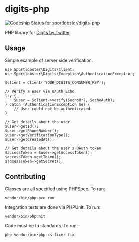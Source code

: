 digits-php
==========

[ ![Codeship Status for sportlobster/digits-php](https://codeship.com/projects/7b84b480-b4a8-0134-0817-665c05a5a8f8/status?branch=master)](https://codeship.com/projects/193797)

PHP library for [Digits by Twitter](https://get.digits.com/).

Usage
-----

Simple example of server side verification:

```
use Sportlobster\Digits\Client;
use Sportlobster\Digits\Exception\AuthenticationException;

$client = Client('YOUR_DIGITS_CONSUMER_KEY');

// Verify a user via OAuth Echo
try {
    $user = $client->verify($echoUrl, $echoAuth);
} catch (AuthenticationException $e) {
    // User could not be authenticated
}

// Get details about the user
$user->getId();
$user->getPhoneNumber();
$user->getVerificationType();
$user->getCreatedAt();

// Get details about the user's OAuth token
$accessToken = $user->getAccessToken();
$accessToken->getToken();
$accessToken->getSecret();
```

Contributing
------------

Classes are all specified using PHPSpec.  To run:

```
vendor/bin/phpspec run
```

Integration tests are done via PHPUnit.  To run:

```
vendor/bin/phpunit
```

Code must be to standards.  To run:

```
php vendor/bin/php-cs-fixer fix
```
